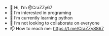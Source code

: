 - 👋 Hi, I’m @CraZZy67
- 👀 I’m interested in programing
- 🌱 I’m currently learning python
- 💞️ I’m not looking to collaborate on everyone
- 📫 How to reach me: https://t.me/CraZZy8867

<!---
CraZZy67/CraZZy67 is a ✨ special ✨ repository because its `README.md` (this file) appears on your GitHub profile.
You can click the Preview link to take a look at your changes.
--->
